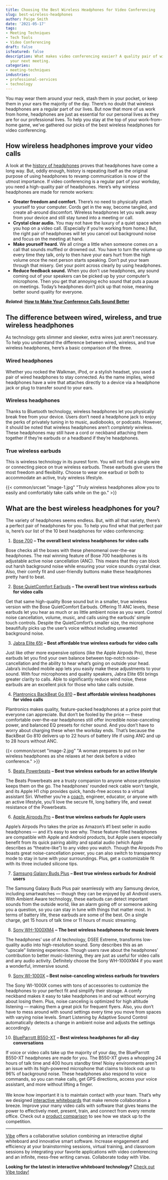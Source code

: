 ```yaml
---
title: Choosing the Best Wireless Headphones for Video Conferencing
slug: best-wireless-headphones
author: Paige Smith
date: '2021-05-17'
tags:
- Meeting Techniques
- Tech Tools
- Video Conferencing
draft: false
isfeatured: false
description: What makes video conferencing easier? A quality pair of wireless headphones. Find out our top picks and improve
  your next meeting.
categories:
- meeting-techniques
industries:
- professional-services
- technology
---
```


You may wear them around your neck, stash them in your pocket, or keep them in your ears the majority of the day. There’s no doubt that wireless headphones are a regular part of our lives. But now that more of us work from home, headphones are just as essential for our personal lives as they are for our professional lives. To help you stay at the top of your work-from-home game, we’ve gathered our picks of the best wireless headphones for video conferencing.

## How wireless headphones improve your video calls

A look at the [history of headphones](https://www.theguardian.com/technology/gallery/2017/mar/17/most-influential-headphones-in-pictures#:~:text=The%20first%20stereo%20wireless%20Bluetooth,alternatives%20for%20traditional%20wired%20headphones.) proves that headphones have come a long way. But, oddly enough, history is repeating itself as the original purpose of using headphones to revamp communication is now of the utmost importance. If video conferencing is a regular part of your workday, you need a high-quality pair of headphones. Here’s why wireless headphones are made for remote workers: 

- **Greater freedom and comfort.** There’s no need to physically attach yourself to your computer. Cords get in the way, become tangled, and create all-around discomfort. Wireless headphones let you walk away from your device and still stay tuned into a meeting or call.
- **Crystal clear audio.** You may not have the luxury of a quiet space when you hop on a video call. (Especially if you’re working from home.) But, the right pair of headphones will let you cancel out background noise and focus on the meeting at hand.
- **Make yourself heard.** We all cringe a little when someone comes on a call that sounds muffled or drowned out. You have to turn the volume up every time they talk, only to then have your ears hurt from the high volume once the next person starts speaking. Don’t put your team through that misery. Get your point across clearly by using headphones.
- **Reduce feedback sound.** When you don’t use headphones, any sound coming out of your speakers can be picked up by your computer’s microphone. Then you get that annoying echo sound that puts a pause on meetings. Today’s headphones don’t pick up that noise, meaning better sound quality for everyone.

***Related:* [How to Make Your Conference Calls Sound Better](https://vibe.us/blog/conference-call-audio-tips/)**

## The difference between wired, wireless, and true wireless headphones

As technology gets slimmer and sleeker, extra wires just aren’t necessary. To help you understand the difference between wired, wireless, and true wireless headphones, here’s a basic comparison of the three.

### Wired headphones

Whether you rocked the Walkman, iPod, or a stylish headset, you used a pair of wired headphones to stay connected. As the name implies, wired headphones have a wire that attaches directly to a device via a headphone jack or plug to transfer sound to your ears. 

### Wireless headphones

Thanks to Bluetooth technology, wireless headphones let you physically break free from your device. Users don’t need a headphone jack to enjoy the perks of privately tuning in to music, audiobooks, or podcasts. However, it should be noted that wireless headphones aren’t *completely* wireless. These headphones may still have a cord or neckband attaching them together if they’re earbuds or a headband if they’re headphones. 

### True wireless earbuds

This is wireless technology in its purest form. You will not find a single wire or connecting piece on true wireless earbuds. These earbuds give users the most freedom and flexibility. Choose to wear one earbud or both to accommodate an active, truly wireless lifestyle.

{{< common/srcset "image-1.jpg" "Truly wireless headphones allow you to easily and comfortably take calls while on the go." >}}

## What are the best wireless headphones for you?

The variety of headphones seems endless. But, with all that variety, there’s a perfect pair of headphones for you. To help you find what that perfect pair is, here’s our list of the 10 best headphones for video conferencing:

1. [Bose 700](https://www.bose.com/en_us/products/headphones/noise_cancelling_headphones/noise-cancelling-headphones-700.html?mc=25_PS_N7_BO_00_GO_&gclid=Cj0KCQjwp86EBhD7ARIsAFkgakj-zRdlcEV3i-syp-0JU0J1UMF7is6OIsCjT_RzZdBoP8Oi4MypOwUaAoVkEALw_wcB&gclsrc=aw.ds#v=noise_cancelling_headphones_700_black) **– The overall best wireless headphones for video calls**

Bose checks all the boxes with these phenomenal over-the-ear headphones. The real winning feature of Bose 700 headphones is its adjustable active noise cancellation (ANC). This means that they can block out harsh background noise while ensuring your voice sounds crystal clear. Also, their comfy fit and user-friendly buttons make these headphones pretty hard to beat. 

2. [Bose QuietComfort Earbuds](https://www.bose.com/en_us/products/headphones/earbuds/quietcomfort-earbuds.html#v=qc_earbuds_black) **– The overall best true wireless earbuds for video calls**

Get that same high-quality Bose sound but in a smaller, true wireless version with the Bose QuietComfort Earbuds. Offering 11 ANC levels, these earbuds let you hear as much or as little ambient noise as you want. Control noise cancellation, volume, music, and calls using the earbuds’ simple touch controls. Despite the QuietComfort’s smaller size, the microphone beautifully picks up the user’s voice without including unwanted background noise. 

3. [Jabra Elite 65t](https://www.jabra.com/bluetooth-headsets/jabra-elite-65t##100-99000000-02) **– Best affordable true wireless earbuds for video calls**

Just like other more expensive options (like the Apple Airpods Pro), these earbuds let you find your own balance between top-notch noise-cancellation and the ability to hear what’s going on outside your head. Jabra’s included mobile app lets you easily make these adjustments to your sound. With four microphones and quality speakers, Jabra Elite 65t brings greater clarity to calls. Able to significantly reduce wind noise, these earbuds are an excellent pick for those who take calls outside. 

4. [Plantronics BackBeat Go 810](https://www.amazon.com/Plantronics-BackBeat-Wireless-Headphones-Canceling/dp/B07G2G18YH) **– Best affordable wireless headphones for video calls**

Plantronics makes quality, feature-packed headphones at a price point that everyone can appreciate. But don’t be fooled by the price — these comfortable over-the-ear headphones still offer incredible noise-canceling power, and balanced EQ presets for richer sound. And you don’t have to worry about charging these when the workday ends. That’s because the BackBeat Go 810 delivers up to 22 hours of battery life if using ANC and up to 28 hours without ANC.

{{< common/srcset "image-2.jpg" "A woman prepares to put on her wireless headphones as she relaxes at her desk before a video conference." >}}

5. [Beats Powerbeats](https://www.beatsbydre.com/earphones/powerbeats) **– Best true wireless earbuds for an active lifestyle**

The Beats Powerbeats are a trusty companion to anyone whose profession keeps them on the go. The headphones’ rounded neck cable won’t tangle, and its Apple H1 chip provides quick, hands-free access to a virtual assistant Siri. Whether you’re a [coach](https://vibe.us/blog/coaching-with-the-vibe-board/), engineer, educator, or anyone with an active lifestyle, you’ll love the secure fit, long battery life, and sweat resistance of the Powerbeats. 

6. [Apple Airpods Pro](https://www.apple.com/airpods-pro/) **– Best true wireless earbuds for Apple users**

Apple’s Airpods Pro takes the prize as Amazon’s #1 best seller in audio headphones — and it’s easy to see why. These feature-filled headphones are compatible with Apple and Android products, but Apple users especially benefit from its quick pairing ability and spatial audio (which Apple describes as “theatre-like”) to any video you watch. Though the Airpods Pro boasts great noise-cancellation power, you can also switch to transparency mode to stay in tune with your surroundings. Plus, get a customizable fit with its three included silicone tips. 

7. [Samsung Galaxy Buds Plus](https://www.samsung.com/us/mobile/audio/galaxy-buds-plus/) **– Best true wireless earbuds for Android users**

The Samsung Galaxy Buds Plus pair seamlessly with any Samsung device, including smartwatches — though they can be enjoyed by all Android users. With Ambient Aware technology, these earbuds can detect important sounds from the outside world, like an alarm going off or someone asking you a question, so you can stay in tune with things that matter most. In terms of battery life, these earbuds are some of the best. On a single charge, get 15 hours of talk time or 11 hours of music streaming. 

8. [Sony WH-1000XM4](https://www.sony.com/et/electronics/headband-headphones/wh-1000xm4) **– The best wireless headphones for music lovers**

The headphones’ use of AI technology, DSEE Extreme, transforms low-quality audio into high-resolution sound. Sony describes this as an “upscale” listening experience. Though users rave about the headphones’ contribution to better music-listening, they are just as useful for video calls and any audio activity. Definitely choose the Sony WH-1000XM4 if you want a wonderful, immersive sound. 

9. [Sony WI-1000X](https://www.sony.com/lr/electronics/in-ear-headphones/wi-1000x) **– Best noise-canceling wireless earbuds for travelers**

The Sony WI-1000X comes with tons of accessories to customize the headphones to your perfect fit and simplify their storage. A comfy neckband makes it easy to take headphones in and out without worrying about losing them. Plus, noise canceling is optimized for high altitude listening — making them a great pick for frequent flyers. Also, you don’t have to mess around with sound settings every time you move from spaces with varying noise levels. Smart Listening by Adaptive Sound Control automatically detects a change in ambient noise and adjusts the settings accordingly. 

10. [BlueParrott B550-XT](https://www.blueparrott.com/on-the-road-headsets/blueparrott-b550-xt##204165) **– Best wireless headphones for all-day conversations**

If voice or video calls take up the majority of your day, the BlueParrott B550-XT headphones are made for you. The B550-XT gives a whopping 24 hours of talk time and 400 hours standby time! Noisy environments aren’t an issue with its high-powered microphone that claims to block out up to 96% of background noise. These headphones also respond to voice commands, so you can make calls, get GPS directions, access your voice assistant, and more without lifting a finger.  
   
We know how important it is to maintain contact with your team. That’s why we designed [interactive whiteboards](https://vibe.us/lp/scenario-remote/) that make remote collaboration a breeze. Improve your many video calls with software that gives teams the power to effectively meet, present, train, and connect from every remote office. Check out a [product comparison](https://vibe.us/comparison/) to see how we stack up to the competition.



---

[Vibe](https://vibe.us/) offers a collaborative solution combining an interactive digital whiteboard and innovative smart software. Increase engagement and efficiency at your brainstorming sessions, virtual training, and classroom sessions by integrating your favorite applications with video conferencing and an infinite, mess-free writing canvas. Collaborate today with Vibe.

**Looking for the latest in interactive whiteboard technology?** [Check out Vibe today!](https://vibe.us/order/)
